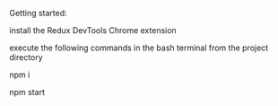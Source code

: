 Getting started:

install the Redux DevTools Chrome extension

execute the following commands in the bash terminal from the project directory

npm i

npm start
